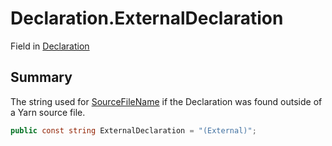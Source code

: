 # Declaration.ExternalDeclaration

Field in [Declaration](api/csharp/yarn.compiler.declaration.md)

## Summary


The string used for  <a href="yarn.compiler.declaration.sourcefilename.md">SourceFileName</a>  if the
Declaration was found outside of a Yarn source file.


```csharp
public const string ExternalDeclaration = "(External)";
```

